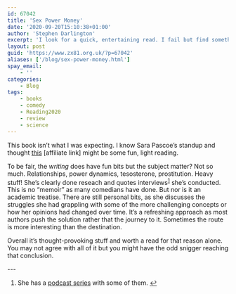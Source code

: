 ```yaml
---
id: 67042
title: 'Sex Power Money'
date: '2020-09-20T15:10:38+01:00'
author: 'Stephen Darlington'
excerpt: 'I look for a quick, entertaining read. I fail but find something worthwhile anyway.'
layout: post
guid: 'https://www.zx81.org.uk/?p=67042'
aliases: ['/blog/sex-power-money.html']
spay_email:
    - ''
categories:
    - Blog
tags:
    - books
    - comedy
    - Reading2020
    - review
    - science
---
```


This book isn’t what I was expecting. I know Sara Pascoe’s standup and thought [this](https://amzn.to/2FuqQPp) [affiliate link] might be some fun, light reading.

To be fair, the *writing* does have fun bits but the subject matter? Not so much. Relationships, power dynamics, tesosterone, prostitution. Heavy stuff! She’s clearly done reseach and quotes interviews<sup>[1](#fn1-3419 "see footnote")</sup> she’s conducted. This is no “memoir” as many comedians have done. But nor is it an academic treatise. There are still personal bits, as she discusses the struggles she had grappling with some of the more challenging concepts or how her opinions had changed over time. It’s a refreshing approach as most authors push the solution rather that the journey to it. Sometimes the route is more interesting than the destination.

Overall it’s thought-provoking stuff and worth a read for that reason alone. You may not agree with all of it but you might have the odd snigger reaching that conclusion.

<div class="footnotes">---

1. She has a [podcast series](https://audioboom.com/channels/4998550) with some of them. [↩︎](#fnr1-3419 "return to article")

</div>